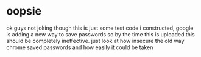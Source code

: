# oopsie
ok guys not joking though this is just some test code i constructed, google is adding a new way to save passwords so by the time this is uploaded this should be completely ineffective. just look at how insecure the old way chrome saved passwords and how easily it could be taken
